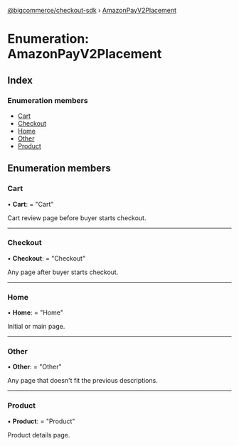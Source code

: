 [@bigcommerce/checkout-sdk](../README.md) › [AmazonPayV2Placement](amazonpayv2placement.md)

# Enumeration: AmazonPayV2Placement

## Index

### Enumeration members

* [Cart](amazonpayv2placement.md#cart)
* [Checkout](amazonpayv2placement.md#checkout)
* [Home](amazonpayv2placement.md#home)
* [Other](amazonpayv2placement.md#other)
* [Product](amazonpayv2placement.md#product)

## Enumeration members

###  Cart

• **Cart**: = "Cart"

Cart review page before buyer starts checkout.

___

###  Checkout

• **Checkout**: = "Checkout"

Any page after buyer starts checkout.

___

###  Home

• **Home**: = "Home"

Initial or main page.

___

###  Other

• **Other**: = "Other"

Any page that doesn't fit the previous descriptions.

___

###  Product

• **Product**: = "Product"

Product details page.
